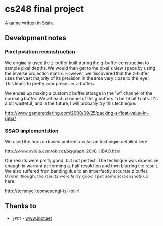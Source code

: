 # cs248 final project

A game written in Scala.

## Development notes

### Pixel position reconstruction

We originally used the z-buffer built during the g-buffer construction to sample pixel depths. We would then get to the pixel's view space by using the inverse projection matrix. However, we discovered that the z-buffer uses the vast majority of its precision in the area very close to the 'eye'. This leads to pretty poor precision z-buffers.

We ended up making a custom z buffer storage in the "w" channel of the normal g buffer. We set each channel of the g buffers to be 16 bit floats. It's a bit wasteful, and in the future, I will probably try this technique:

http://www.gamerendering.com/2008/09/25/packing-a-float-value-in-rgba/

### SSAO implementation

We used the horizon based ambient occlusion technique detailed here:

http://www.nvidia.com/object/siggraph-2008-HBAO.html

Our results were pretty good, but not perfect. The technique was expensive enough to warrant performing at half resolution and then blurring the result. We also suffered from banding due to an imperfectly accurate z buffer. Overall though, the results were fairly good. I put some screenshots up here:

http://tommycli.com/opengl-is-not-rl 

## Thanks to

* `jPCT` - www.jpct.net
